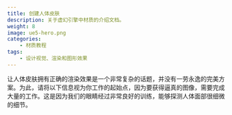 ```yaml
---
title: 创建人体皮肤
description: 关于虚幻引擎中材质的介绍文档。
weight: 8
image: ue5-hero.png
categories:
    - 材质教程
tags:
    - 设计视觉、渲染和图形效果
---
```

让人体皮肤拥有正确的渲染效果是一个非常复杂的话题，并没有一劳永逸的完美方案。为此，请将以下信息视为你工作的起始点，因为要获得逼真的图像，需要完成大量的工作。这是因为我们的眼睛经过非常良好的训练，能够探测人体面部很细微的细节。